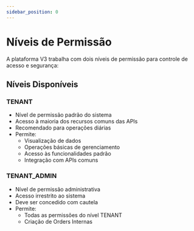 ```yaml
---
sidebar_position: 0
---
```


# Níveis de Permissão

A plataforma V3 trabalha com dois níveis de permissão para controle de acesso e segurança:

## Níveis Disponíveis

### TENANT
- Nível de permissão padrão do sistema
- Acesso à maioria dos recursos comuns das APIs
- Recomendado para operações diárias
- Permite:
  - Visualização de dados
  - Operações básicas de gerenciamento
  - Acesso às funcionalidades padrão
  - Integração com APIs comuns

### TENANT_ADMIN
- Nível de permissão administrativa
- Acesso irrestrito ao sistema
- Deve ser concedido com cautela
- Permite:
  - Todas as permissões do nível TENANT
  - Criação de Orders Internas